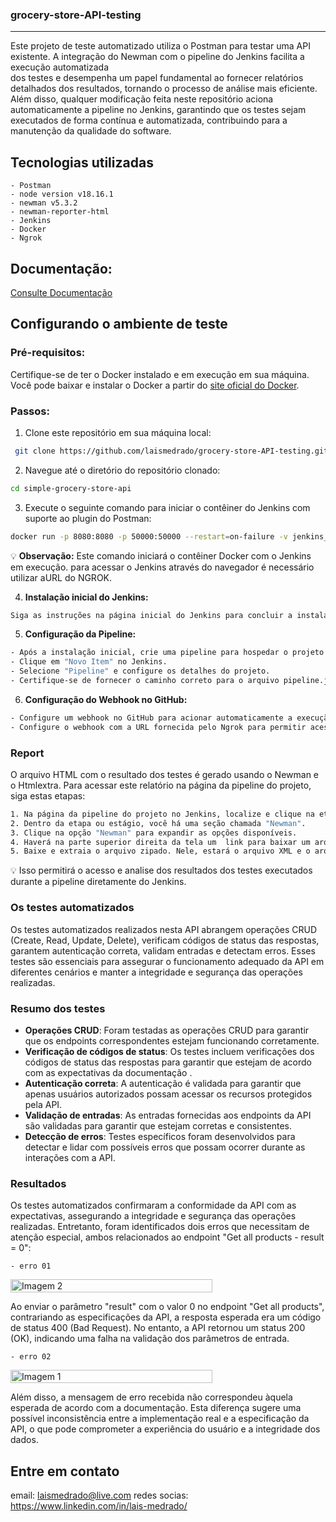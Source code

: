 ### grocery-store-API-testing

---

   Este projeto de teste automatizado utiliza o Postman para testar uma API existente. A integração do Newman com o pipeline do Jenkins facilita a execução automatizada   
   dos testes e desempenha um papel fundamental ao fornecer relatórios detalhados dos resultados, tornando o processo de análise mais eficiente. Além disso, qualquer 
   modificação feita neste repositório aciona automaticamente a pipeline no Jenkins, garantindo que os testes sejam executados de forma contínua e automatizada, 
   contribuindo para a manutenção da qualidade do software.

  ## Tecnologias utilizadas
  
    - Postman 
    - node version v18.16.1
    - newman v5.3.2
    - newman-reporter-html
    - Jenkins
    - Docker
    - Ngrok

  ## Documentação:

   [Consulte Documentação](https://github.com/vdespa/Postman-Complete-Guide-API-Testing/blob/main/simple-grocery-store-api.md)

  ## Configurando o ambiente de teste

### Pré-requisitos:

Certifique-se de ter o Docker instalado e em execução em sua máquina. Você pode baixar e instalar o Docker a partir do [site oficial do Docker](https://www.docker.com/get-started).

### Passos:

1. Clone este repositório em sua máquina local:

 ```bash
  git clone https://github.com/laismedrado/grocery-store-API-testing.git
 ```

2. Navegue até o diretório do repositório clonado:

```bash
cd simple-grocery-store-api

```

3. Execute o seguinte comando para iniciar o contêiner do Jenkins com suporte ao plugin do Postman:

```bash
docker run -p 8080:8080 -p 50000:50000 --restart=on-failure -v jenkins_home:/var/jenkins_home --env JAVA_OPTS="-Dfile.encoding=UTF8" vdespa/jenkins-postman
```
:bulb: **Observação:** Este comando iniciará o contêiner Docker com o Jenkins em execução. para acessar o Jenkins através do navegador  é necessário utilizar aURL do NGROK.

4. **Instalação inicial do Jenkins:**
 
```bash
Siga as instruções na página inicial do Jenkins para concluir a instalação inicial.
```
5. **Configuração da Pipeline:**
   
```bash
- Após a instalação inicial, crie uma pipeline para hospedar o projeto no GitHub seguindo estas etapas:
- Clique em "Novo Item" no Jenkins.
- Selecione "Pipeline" e configure os detalhes do projeto.
- Certifique-se de fornecer o caminho correto para o arquivo pipeline.jenkinsfile, que contém o script para executar os testes do Postman na pipeline.
```
6. **Configuração do Webhook no GitHub:**

```bash
- Configure um webhook no GitHub para acionar automaticamente a execução da pipeline no jenkins sempre que houver alterações no repositório na branch principal.
- Configure o webhook com a URL fornecida pelo Ngrok para permitir acesso externo a outros serviços.
```

### Report

O arquivo HTML com o resultado dos testes é gerado usando o Newman e o Htmlextra. Para acessar este relatório na página da pipeline do projeto, siga estas etapas:
```bash
1. Na página da pipeline do projeto no Jenkins, localize e clique na etapa ou estágio onde os testes foram executados.
2. Dentro da etapa ou estágio, você há uma seção chamada "Newman".
3. Clique na opção "Newman" para expandir as opções disponíveis.
4. Haverá na parte superior direita da tela um  link para baixar um arquivo zipado que contém os resultados dos testes.
5. Baixe e extraia o arquivo zipado. Nele, estará o arquivo XML e o arquivo HTML extra do relatório dos testes.
```
:bulb: Isso permitirá o acesso e analise dos resultados dos testes executados durante a pipeline diretamente do Jenkins.

### Os testes automatizados

Os testes automatizados realizados nesta API abrangem operações CRUD (Create, Read, Update, Delete), verificam códigos de status das respostas, garantem autenticação correta, validam entradas e detectam erros. Esses testes são essenciais para assegurar o funcionamento adequado da API em diferentes cenários e manter a integridade e segurança das operações realizadas.

### Resumo dos testes

- **Operações CRUD**: Foram testadas as operações CRUD para garantir que os endpoints correspondentes estejam funcionando corretamente.
- **Verificação de códigos de status**: Os testes incluem verificações dos códigos de status das respostas para garantir que estejam de acordo com as expectativas da documentação .
- **Autenticação correta**: A autenticação é validada para garantir que apenas usuários autorizados possam acessar os recursos protegidos pela API.
- **Validação de entradas**: As entradas fornecidas aos endpoints da API são validadas para garantir que estejam corretas e consistentes.
- **Detecção de erros**: Testes específicos foram desenvolvidos para detectar e lidar com possíveis erros que possam ocorrer durante as interações com a API.

### Resultados

Os testes automatizados confirmaram a conformidade da API com as expectativas, assegurando a integridade e segurança das operações realizadas. Entretanto, foram identificados dois erros que necessitam de atenção especial, ambos relacionados ao endpoint "Get all products - result = 0":

    - erro 01 

<div style="display: flex; justify-content: space-between;">
      <img src="https://github.com/laismedrado/simple-grocery-store-api/assets/31759644/8bf1a12b-f2f0-493e-80b7-5c5a9deb3bf5" style="width:80%;" alt="Imagem 2">
</div>

Ao enviar o parâmetro "result" com o valor 0 no endpoint "Get all products", contrariando as especificações da API, a resposta esperada era um código de status 400 (Bad Request). No entanto, a API retornou um status 200 (OK), indicando uma falha na validação dos parâmetros de entrada.

    - erro 02

<div style="display: flex; justify-content: space-between;">
<img src="https://github.com/laismedrado/simple-grocery-store-api/assets/31759644/01b41544-2f28-49e4-a496-78e6c1f9cd06" style="width: 80%;" alt="Imagem 1">
</div>

Além disso, a mensagem de erro recebida não correspondeu àquela esperada de acordo com a documentação. Esta diferença sugere uma possível inconsistência entre a implementação real e a especificação da API, o que pode comprometer a experiência do usuário e a integridade dos dados.





## Entre em contato
email: laismedrado@live.com
redes socias: https://www.linkedin.com/in/lais-medrado/


